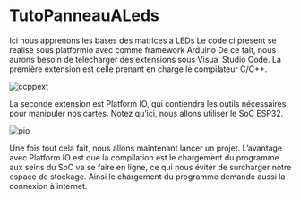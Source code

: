 # TutoPanneauALeds
Ici nous apprenons les bases des matrices a LEDs
Le code ci present se realise sous platformio avec comme framework Arduino
De ce fait, nous aurons besoin de telecharger des extensions sous Visual Studio Code.
La première extension est celle prenant en charge le compilateur C/C++.

![ccppext](https://user-images.githubusercontent.com/101937101/210881952-5080561d-016c-4b07-b60d-070716fe22b9.png)

 
 La seconde extension est Platform IO, qui contiendra les outils nécessaires pour manipuler nos cartes. Notez qu’ici, nous allons utiliser le SoC ESP32.

![pio](https://user-images.githubusercontent.com/101937101/210882070-bc5fee85-ce07-4213-a55a-95fbe4aad662.png)

 
Une fois tout cela fait, nous allons maintenant lancer un projet. L’avantage avec Platform IO est que la compilation est le chargement du programme aux seins du SoC va se faire en ligne, ce qui nous éviter de surcharger notre espace de stockage. Ainsi le chargement du programme demande aussi la connexion à internet.
